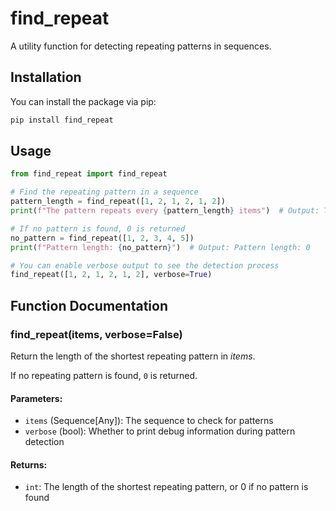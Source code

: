 # find_repeat

A utility function for detecting repeating patterns in sequences.

## Installation

You can install the package via pip:

```bash
pip install find_repeat
```

## Usage

```python
from find_repeat import find_repeat

# Find the repeating pattern in a sequence
pattern_length = find_repeat([1, 2, 1, 2, 1, 2])
print(f"The pattern repeats every {pattern_length} items")  # Output: The pattern repeats every 2 items

# If no pattern is found, 0 is returned
no_pattern = find_repeat([1, 2, 3, 4, 5])
print(f"Pattern length: {no_pattern}")  # Output: Pattern length: 0

# You can enable verbose output to see the detection process
find_repeat([1, 2, 1, 2, 1, 2], verbose=True)
```

## Function Documentation

### find_repeat(items, verbose=False)

Return the length of the shortest repeating pattern in *items*.

If no repeating pattern is found, `0` is returned.

#### Parameters:
- `items` (Sequence[Any]): The sequence to check for patterns
- `verbose` (bool): Whether to print debug information during pattern detection

#### Returns:
- `int`: The length of the shortest repeating pattern, or 0 if no pattern is found